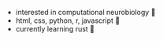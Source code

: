 
- interested in computational neurobiology 👀
- html, css, python, r, javascript 💫
- currently learning rust 🌱 

<!---
perikarya/perikarya is a ✨ special ✨ repository because its `README.md` (this file) appears on your GitHub profile.
You can click the Preview link to take a look at your changes.
--->

